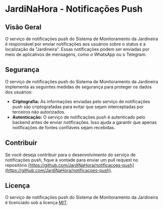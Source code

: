 # JardiNaHora - Notificações Push

## Visão Geral

O serviço de notificações push do Sistema de Monitoramento da Jardineira é responsável por enviar notificações aos usuários sobre o status e a localização da "Jardineira". Essas notificações podem ser enviadas por meio de aplicativos de mensagens, como o WhatsApp ou o Telegram.

## Segurança

O serviço de notificações push do Sistema de Monitoramento da Jardineira implementa as seguintes medidas de segurança para proteger os dados dos usuários:

* **Criptografia:** As informações enviadas pelo serviço de notificações push são criptografadas para evitar que sejam interceptadas por terceiros não autorizados.
* **Autenticação:** O serviço de notificações push é autenticado pelo backend antes de enviar notificações. Isso ajuda a garantir que apenas notificações de fontes confiáveis sejam recebidas.

## Contribuir

Se você deseja contribuir para o desenvolvimento do serviço de notificações push, fique à vontade para enviar um pull request no repositório [https://github.com/JardiNaHora/notificacoes-push](https://github.com/JardiNaHora/notificacoes-push).

## Licença

O serviço de notificações push do Sistema de Monitoramento da Jardineira é licenciado sob a licença [MIT](https://opensource.org/licenses/MIT).
